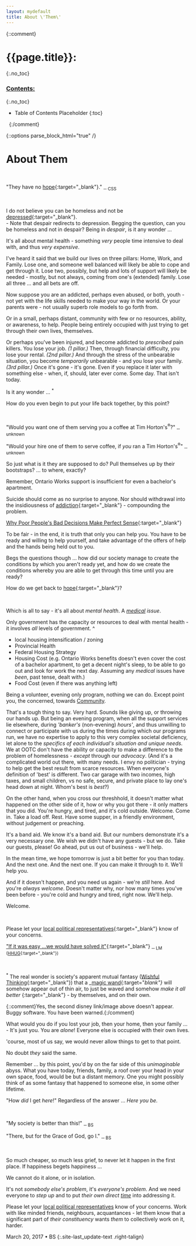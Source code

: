 ```yaml
---
layout: mydefault
title: About \'Them\'
---
```

{::comment}
# {{page.title}}:
{:.no_toc}

### <u> Contents: </u>
{:.no_toc}
* Table of Contents Placeholder
{:toc}

&nbsp;
{:/comment}

{::options parse_block_html="true" /}
<div id="AboutThem">

# About Them

&nbsp;

"They have no [hope](https://en.wikipedia.org/wiki/Hope "Hope is an optimistic attitude of mind that is based on an expectation of positive outcomes related to events and circumstances in one's life ..."){:target="_blank"}." <sub>&#8208;&#8208; CSS</sub>

&nbsp;

I do not believe you can be homeless and not be [depressed](//en.wikipedia.org/wiki/Depression_(mood) "a state of low mood and aversion to activity that can affect a person's thoughts, behavior, feelings, and sense of well-being"){:target="_blank"}.
<br>- Note that despair redirects to depression. Begging the question, can you be homeless and not in despair? Being in _despair_, is it any wonder ...

It's all about mental health - something _very_ people time intensive to deal with, and thus _very expensive_.

I've heard it said that we build our lives on three pillars: Home, Work, and Family. Lose one, and someone well balanced will likely be able to cope and get through it. Lose two, possibly, but help and lots of support will likely be needed - mostly, but not always, coming from one's (extended) family. Lose all three ... and all bets are off.

Now suppose you are an addicted, perhaps even abused, or both, youth - not yet with the life skills needed to make your way in the world. Or your parents were - not usually superb role models to go forth from.

Or in a small, perhaps distant, community with few or no resources, ability, or awareness, to help. People being entirely occupied with just trying to get through their own lives, themselves.

Or perhaps you've been injured, and become addicted to _prescribed_ pain killers. You lose your job. _(1 pillar.)_ Then, through financial difficulty, you lose your rental. _(2nd pillar.)_ And through the stress of the unbearable situation, you become _temporarily_ unbearable - and you lose your family. _(3rd pillar.)_ Once it's gone - it's gone. Even if you replace it later with something else - when, if, should, later ever come. Some day. That isn't today.

Is it any wonder ... <sup>*</sup>

How do you even begin to put your life back together, by this point?

&nbsp;

"Would you want one of them serving you a coffee at Tim Horton's<sup>&reg;</sup>?" <sub>&#8208;&#8208; unknown</sub>

"Would your hire one of them to serve coffee, if _you_ ran a Tim Horton's<sup>&reg;</sup>" <sub>&#8208;&#8208; unknown</sub>

So just what is it they are supposed to do? Pull themselves up by their bootstraps? ... to where, exactly?

Remember, Ontario Works support is insufficient for even a bachelor's apartment.

Suicide should come as no surprise to anyone. Nor should withdrawal into the insidiousness of [addiction](//en.wikipedia.org/wiki/Addiction "a brain disorder characterized by compulsive engagement in rewarding stimuli, despite adverse consequences."){:target="_blank"} - compounding the problem.

[Why Poor People's Bad Decisions Make Perfect Sense](//www.huffingtonpost.com/linda-tirado/why-poor-peoples-bad-decisions-make-perfect-sense_b_4326233.html "Linda Tirado"){:target="_blank"}

To be fair - in the end, it is truth that only you can help you. You have to be ready and willing to help yourself, and take advantage of the offers of help and the hands being held out to you.

Begs the questions though ... how did our society manage to create the conditions by which you aren't ready yet, and how do we create the conditions whereby you are able to get through this time until you are ready?

How do we get back to [hope](https://en.wikipedia.org/wiki/Hope "Hope is an optimistic attitude of mind that is based on an expectation of positive outcomes related to events and circumstances in one's life ..."){:target="_blank"}?

&nbsp;

Which is all to say - it's all about _mental health_. A _<u>medical</u> issue_.

Only government has the capacity or resources to deal with mental health - it involves _all_ levels of government.
^
- local housing intensification / zoning
- Provincial Health
- Federal Housing Strategy
- Housing Cost (e.g. Ontario Works benefits doesn't even cover the cost of a bachelor apartment, to get a decent night's sleep, to be able to go out and look for work the next day. Assuming any _medical_ issues have _been_, past tense, dealt with.)
- Food Cost (even if there was anything left)

Being a volunteer, evening only program, nothing we can do. Except point you, the concerned, towards [Community]({{"/Community"|relative_url}} "X").

That's a tough thing to say. Very hard. Sounds like giving up, or throwing our hands up. But being an evening program, when all the support services lie elsewhere, during _'banker's_ (non-evening) _hours'_, and thus unwilling to connect or participate with us during the times during which our programs run, we have no expertise to apply to this very complex societal deficiency, let alone to the _specifics of each individual's situation and unique needs_. We at OOTC don't have the ability or capacity to make a difference to the problem of homelessness - _except_ through our _advocacy_. (And it's a complicated world out there, with many needs. I envy no politician - trying to help get the best result from scarce resources. When everyone's definition of 'best' is different. Two car garage with two incomes, high taxes,  and small children, vs no safe, secure, and private place to lay one's head down at night. Whom's best is _best_?)

On the other hand, when you cross our threshhold, it doesn't matter what happened on the other side of it, how or why you got there - it only matters that you did. You're hungry, and tired, and it's cold outside. Welcome. Come in. Take a load off. Rest. Have some supper, in a friendly environment, without judgement or preaching.

It's a band aid. We know it's a band aid. But our numbers demonstrate it's a very necessary one. We wish we didn't have any guests - but we do. Take our guests, please! Go ahead, put us out of business - we'll help.

In the mean time, we hope tomorrow is just a bit better for you than today. And the next one. And the next one. If you can make it through to it. We'll help you.

And if it doesn't happen, and you need us again - we're _still_ here. And you're _always welcome_. Doesn't matter why, nor how many times you've been before - you're cold and hungry and tired, right now. We'll help.

Welcome.

&nbsp;

Please let your [local political representatives](http://kitchener.foundlocally.com/Local/Government.asp "Kitchener-Waterloo Government, Politicians & Poltics Resources and Info"){:target="_blank"} know of your concerns.

["If it was easy ...we would have solved it"](//www.therecord.com/news-story/4305530-homeless-lose-a-place-to-stay-as-out-of-cold-site-set-to-close/ "Lynn Macaulay - The Record"){:target="_blank"} <sub>&#8208;&#8208; LM ([HHUG](http://www.hhug.ca/ "Because Everyone Deserves a Home"){:target="_blank"})</sub>

&nbsp;

<sup>*</sup> The real wonder is society's apparent mutual fantasy ([Wishful Thinking](//en.wikipedia.org/wiki/Wishful_thinking "the formation of beliefs and making decisions according to what might be pleasing to imagine instead of by appealing to evidence, rationality, or reality."){:target="_blank"}) that a _[magic wand](http://disney.wikia.com/wiki/Magic_Wand "Bibbidi Bobbidi Boo"){:target="_blank"}_ will somehow appear out of thin air, to just be waved and somehow _make it all better_ [ ](http://disney.wikia.com/wiki/File\:September182.gif ""){:target="_blank"}
\- by themselves, and on their own.

{::comment}Yes, the second disney link/image above doesn't appear. Buggy software. You have been warned.{:/comment}

What would you do if you lost your job, then your home, then your family ...
<br>- It's just you. You are _alone_! Everyone else is occupied with their own lives.

'course, most of us say, we would never allow things to get to that point.

No doubt _they_ said the same.

Remember ... by this point, you'd by on the far side of this _unimaginable_ abyss. What you have today, friends, family, a roof over your head in your own space, food, would be but a distant memory. One you might possibly think of as some fantasy that happened to someone else, in some other lifetime.

"How _did_ I get _here_!" Regardless of the answer ... _Here you be._

&nbsp;

"My society is better than this!" <sub>&#8208;&#8208; BS</sub>

"There, but for the Grace of God, go I." <sub>&#8208;&#8208; BS</sub>

&nbsp;

So much cheaper, so much less grief, to never let it happen in the first place. If happiness begets happiness ...

We cannot do it alone, or in isolation.

It's not _somebody else's problem_, it's _everyone's problem_. And we need everyone to _step up_ and to put _their own direct <u>time</u>_ into addressing it.

Please let your [local political representatives](http://kitchener.foundlocally.com/Local/Government.asp "Kitchener-Waterloo Government, Politicians & Poltics Resources and Info") know of your concerns. Work with like minded friends, neighbours, acquantances - let them know that a significant part of _their constituency_ wants _them_ to collectively work on it, harder.

March 20, 2017 • BS
{:.site-last_update-text .right-talign}
